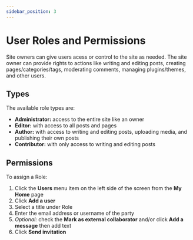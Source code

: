 ```yaml
---
sidebar_position: 3
---
```


# User Roles and Permissions

Site owners can give users acess or control to the site as needed. The site owner can provide rights to actions like writing and editing posts, creating pages/categories/tags, moderating comments, managing plugins/themes, and other users.

## Types
The available role types are:
* **Administrator:** access to the entire site like an owner
* **Editor:** with access to all posts and pages 
* **Author:** with access to writing and editing posts, uploading media, and publishing their own posts
* **Contributor:** with only access to writing and editing posts

## Permissions
To assign a Role:
1. Click the **Users** menu item on the left side of the screen from the **My Home** page
2. Click **Add a user**
3. Select a title under Role
4. Enter the email address or username of the party
5. *Optional:* check the **Mark as external collaborator** and/or click **Add a message** then add text
6. Click **Send invitation**